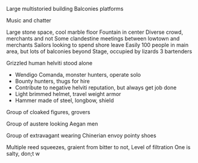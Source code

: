 Large multistoried building
Balconies platforms

Music and chatter

Large stone space, cool marble floor
Fountain in center
Diverse crowd, merchants and not
Some clandestine meetings between lowtown and merchants
Sailors looking to spend shore leave
Easily 100 people in main area, but lots of balconies beyond
Stage, occupied by lizards
3 bartenders


Grizzled human helviti stood alone
- Wendigo Comanda, monster hunters, operate solo
- Bounty hunters, thugs for hire
- Contribute to negative helviti reputation, but always get job done
- Light brimmed helmet, travel weight armor
- Hammer made of steel, longbow, shield

Group of cloaked figures, grovers

Group of austere looking Aegan men

Group of extravagant wearing Chinerian envoy pointy shoes


Multiple reed squeezes, graient from bitter to not, Level of filtration
One is salty, don;t w